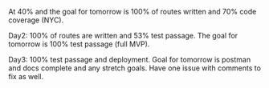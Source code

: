 At 40% and the goal for tomorrow is 100% of routes written and 70% code coverage (NYC).

Day2: 100% of routes are written and 53% test passage.  The goal for tomorrow is 100% test passage (full MVP).

Day3: 100% test passage and deployment.  Goal for tomorrow is postman and docs complete and any stretch goals.  Have one issue with comments to fix as well.
